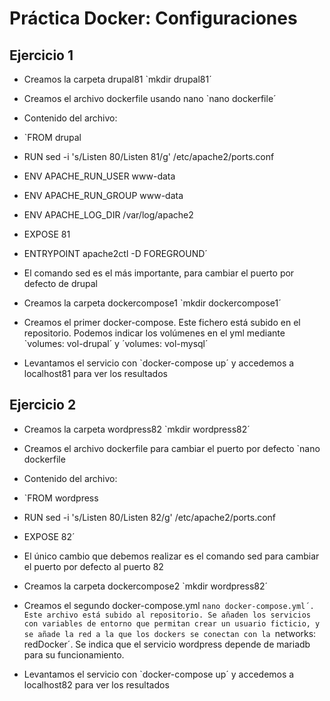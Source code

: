 # Práctica Docker: Configuraciones

## Ejercicio 1

* Creamos la carpeta drupal81 `mkdir drupal81´
* Creamos el archivo dockerfile usando nano `nano dockerfile´
* Contenido del archivo:
  
* `FROM drupal
* RUN sed -i 's/Listen 80/Listen 81/g' /etc/apache2/ports.conf
* ENV APACHE_RUN_USER www-data
* ENV APACHE_RUN_GROUP www-data
* ENV APACHE_LOG_DIR /var/log/apache2
* EXPOSE 81
* ENTRYPOINT apache2ctl -D FOREGROUND´

* El comando sed es el más importante, para cambiar el puerto por defecto de drupal
* Creamos la carpeta dockercompose1 `mkdir dockercompose1´
* Creamos el primer docker-compose. Este fichero está subido en el repositorio. Podemos indicar los volúmenes en el yml mediante `volumes: vol-drupal´ y ´volumes: vol-mysql´
* Levantamos el servicio con `docker-compose up´ y accedemos a localhost81 para ver los resultados

## Ejercicio 2

* Creamos la carpeta wordpress82 `mkdir wordpress82´
* Creamos el archivo dockerfile para cambiar el puerto por defecto `nano dockerfile
* Contenido del archivo:
* `FROM wordpress
* RUN sed -i 's/Listen 80/Listen 82/g' /etc/apache2/ports.conf
* EXPOSE 82´

* El único cambio que debemos realizar es el comando sed para cambiar el puerto por defecto al puerto 82
* Creamos la carpeta dockercompose2 `mkdir wordpress82´
* Creamos el segundo docker-compose.yml `nano docker-compose.yml´. Este archivo está subido al repositorio. Se añaden los servicios con variables de entorno que permitan crear un usuario ficticio, y se añade la red a la que los dockers se conectan con la `networks: redDocker´. Se indica que el servicio wordpress depende de mariadb para su funcionamiento. 
* Levantamos el servicio con `docker-compose up´ y accedemos a localhost82 para ver los resultados




















